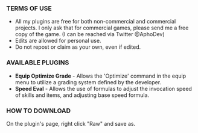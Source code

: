 ### TERMS OF USE
* All my plugins are free for both non-commercial and commercial projects. I only ask that for commercial games, please send me a free copy of the game. (I can be reached via Twitter @AphoDev)
* Edits are allowed for personal use.
* Do not repost or claim as your own, even if edited.

### AVAILABLE PLUGINS
* **Equip Optimize Grade** - Allows the 'Optimize' command in the equip menu to utilize a grading system defined by the developer.
* **Speed Eval** - Allows the use of formulas to adjust the invocation speed of skills and items, and adjusting base speed formula.

### HOW TO DOWNLOAD
On the plugin's page, right click "Raw" and save as.
